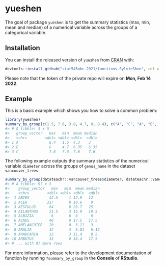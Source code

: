 
<!-- README.md is generated from README.Rmd. Please edit that file -->

# yueshen

<!-- badges: start -->
<!-- badges: end -->

The goal of package `yueshen` is to get the summary statistics (max,
min, mean and median) of a numerical variable across the groups of a
categorical variable.

## Installation

You can install the released version of `yueshen` from
[CRAN](https://CRAN.R-project.org) with:

``` r
devtools::install_github("stat545ubc-2021/functions-SylvieShen", ref = "0.1.0", auth_token = "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")
```

Please note that the token of the private repo will expire on **Mon, Feb
14 2022**.

## Example

This is a basic example which shows you how to solve a common problem:

``` r
library(yueshen)
summary_by_group(c(1.5, 7.6, 3.0, 4.7, 8, 8.4), c("A", "C", "A", "B", "B", "A"))
#> # A tibble: 3 x 5
#>   group_vector   max   min  mean median
#>   <chr>        <dbl> <dbl> <dbl>  <dbl>
#> 1 A              8.4   1.5  4.3    3   
#> 2 B              8     4.7  6.35   6.35
#> 3 C              7.6   7.6  7.6    7.6
```

The following example outputs the summary statistics of the numerical
variable `diameter` across the groups of `genus_name` in the dataset
`vancouver_trees`

``` r
summary_by_group(datateachr::vancouver_trees$diameter, datateachr::vancouver_trees$genus_name)
#> # A tibble: 97 x 5
#>    group_vector   max   min  mean median
#>    <chr>        <dbl> <dbl> <dbl>  <dbl>
#>  1 ABIES         42.5     1 12.9   12   
#>  2 ACER         317       0 10.6    8   
#>  3 AESCULUS      64       0 23.7   25   
#>  4 AILANTHUS     21.5     3 15.9   19.5 
#>  5 ALBIZIA        6       6  6      6   
#>  6 ALNUS         40       0 17.5   17.5 
#>  7 AMELANCHIER   20       0  3.21   3   
#>  8 ARALIA        12       3  6.81   6.12
#>  9 ARAUCARIA     32       3 11.4    8.5 
#> 10 ARBUTUS       33       6 18.4   17.5 
#> # ... with 87 more rows
```

For more information, please refer to the development documentation of
function by running `?summary_by_group` in the **Console** of
**RStudio**.
